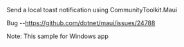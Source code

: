 Send a local toast notification using CommunityToolkit.Maui

Bug --https://github.com/dotnet/maui/issues/24788


Note: This sample for Windows app
